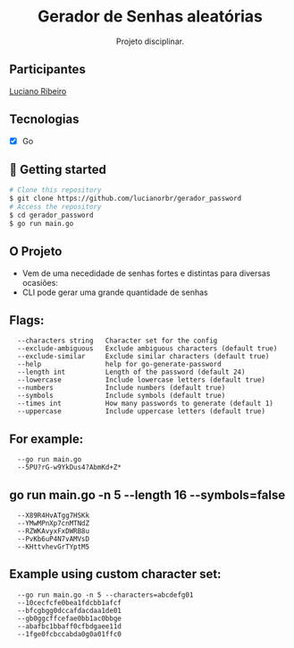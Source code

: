 <h1 align="center">
Gerador de Senhas aleatórias 
</h1>

<p align="center">Projeto disciplinar.</p>

## Participantes

[Luciano Ribeiro](https://github.com/lucianorbr)

## Tecnologias

- [x] Go

## 🚀 Getting started

```bash
# Clone this repository
$ git clone https://github.com/lucianorbr/gerador_password
# Access the repository
$ cd gerador_password
$ go run main.go

```
## O Projeto
- Vem de uma necedidade de senhas fortes e distintas para diversas ocasiões:
- CLI pode gerar uma grande quantidade de senhas 

## Flags:

      --characters string   Character set for the config
      --exclude-ambiguous   Exclude ambiguous characters (default true)
      --exclude-similar     Exclude similar characters (default true)
      --help                help for go-generate-password
      --length int          Length of the password (default 24)
      --lowercase           Include lowercase letters (default true)
      --numbers             Include numbers (default true)
      --symbols             Include symbols (default true)
      --times int           How many passwords to generate (default 1)
      --uppercase           Include uppercase letters (default true)
      
## For example:

      --go run main.go
      --5PU?rG-w9YkDus4?AbmKd+Z*

##  go run main.go -n 5 --length 16 --symbols=false
      --X89R4HvATgg7HSKk
      --YMwMPnXp7cnMTNdZ
      --RZWKAvyxFxDWRB8u
      --PvKb6uP4N7vAMVsD
      --KHttvhevGrTYptM5
      
## Example using custom character set:

      --go run main.go -n 5 --characters=abcdefg01
      --10cecfcfe0bea1fdcbb1afcf
      --bfcgbgg0dccafdacdaa1de01
      --gb0ggcffcefae0bb1ac0bbge
      --abafbc1bbaff0cfbdgaee11d
      --1fge0fcbccabda0g0a01ffc0

